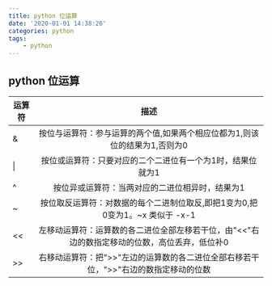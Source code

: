 ```yaml
---
title: python 位运算
date: '2020-01-01 14:38:26'
categories: python
tags: 
    - python
---
```


## python 位运算

运算符|描述
-----|:----------:
 &   | 按位与运算符：参与运算的两个值,如果两个相应位都为1,则该位的结果为1,否则为0
 \|  | 按位或运算符：只要对应的二个二进位有一个为1时，结果位就为1
 ^   | 按位异或运算符：当两对应的二进位相异时，结果为1
 ~   | 按位取反运算符：对数据的每个二进制位取反,即把1变为0,把0变为1。~x 类似于 -x-1
 <<  | 左移动运算符：运算数的各二进位全部左移若干位，由"<<"右边的数指定移动的位数，高位丢弃，低位补0
 \>> | 右移动运算符：把">>"左边的运算数的各二进位全部右移若干位，">>"右边的数指定移动的位数
